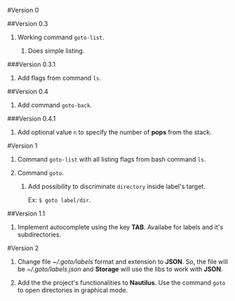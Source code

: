 #Version 0

##Version 0.3

1. Working command `goto-list`.

    1. Does simple listing.

###Version 0.3.1

1. Add flags from command `ls`.


##Version 0.4

1. Add command `goto-back`.

###Version 0.4.1

1. Add optional value `n` to specify the number of **pops** from the stack.



#Version 1

1. Command `goto-list` with all listing flags from bash command `ls`.

2. Command `goto`.

    1. Add possibility to discriminate `directory` inside label's target.

        Ex: `$ goto label/dir`.

##Version 1.1

1. Implement autocomplete using the key **TAB**. Availabe for labels and it's subdirectories.



#Version 2

1. Change file *~/.goto/labels* format and extension to **JSON**. So, the file will be *~/.goto/labels.json* and **Storage** will use the libs to work with **JSON**.

2. Add the the project's functionalities to **Nautilus**. Use the command `goto` to open directories in graphical mode.
